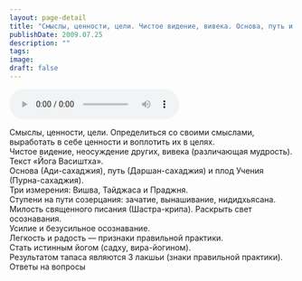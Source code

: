 ```yaml
---
layout: page-detail
title: "Смыслы, ценности, цели. Чистое видение, вивека. Основа, путь и плод Учения"
publishDate: 2009.07.25
description: ""
tags:
image:
draft: false
---
```


<audio title="2009.07.25 - Смыслы, ценности, цели. Чистое видение, вивека. Основа, путь и плод Учения.mp3" src="/upload/iblock/9b9/9b9af8443eee8e4e59fa9fdf8a11d9e4.mp3" controls=""></audio>

 Смыслы, ценности, цели. Определиться со своими смыслами,  
 выработать в себе ценности и воплотить их в целях.  
 Чистое видение, неосуждение других, вивека (различающая мудрость).   
 Текст «Йога Васиштха».  
 Основа (Ади-сахаджия), путь (Даршан-сахаджия) и плод Учения (Пурна-сахаджия).   
 Три измерения: Вишва, Тайджаса и Праджня.  
 Ступени на пути созерцания: зачатие, вынашивание, нидидхьясана.  
 Милость священного писания (Шастра-крипа). Раскрыть свет осознавания.  
 Усилие и безусильное осознавание.   
 Легкость и радость — признаки правильной практики.  
 Стать истинным йогом (садху, вира-йогином).  
 Результатом тапаса являются 3 лакшьи (знаки правильной практики).  
 Ответы на вопросы   

  
